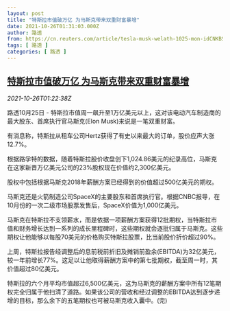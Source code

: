 ```yaml
---
layout: post
title: "特斯拉市值破万亿 为马斯克带来双重财富暴增"
date: 2021-10-26T01:31:03.000Z
author: 路透
from: https://cn.reuters.com/article/tesla-musk-welath-1025-mon-idCNKBS2HG038
tags: [ 路透 ]
categories: [ 路透 ]
---
```

<!--1635211863000-->
[特斯拉市值破万亿 为马斯克带来双重财富暴增](https://cn.reuters.com/article/tesla-musk-welath-1025-mon-idCNKBS2HG038)
------

<div>
<div><i>2021-10-26T01:22:38Z</i></div><p>路透10月25日 - 特斯拉市值周一飙升至1万亿美元以上，这对该电动汽车制造商的最大股东、首席执行官马斯克(Elon Musk)来说是一笔双重财富。</p><p>有消息称，特斯拉从租车公司Hertz获得了有史以来最大的订单，股价应声大涨12.7%。</p><p>根据路孚特的数据，随着特斯拉股价收盘创下1,024.86美元的纪录高位，马斯克在这家新晋万亿美元公司的23%股权现在价值约2,300亿美元。</p><p>股权中包括根据马斯克2018年薪酬方案已经得到的价值超过500亿美元的期权。</p><p>马斯克还是火箭制造公司SpaceX的主要股东和首席执行官。根据CNBC报导，在10月份的一次二级市场股票发售后，SpaceX价值为1,000亿美元。</p><p>马斯克在特斯拉不支领薪水，而是依据一项薪酬方案获得12批期权，当特斯拉市值和财务增长达到一系列的成长里程碑时，这些期权就会逐批归属于马斯克。这些期权让他能够以每股70美元的价格购买特斯拉股票，比当前股价折价超过90%。</p><p>上周，特斯拉报告经调整后的息前税前折旧及摊销前盈余(EBITDA)为32亿美元，较一年前增长77%。这足以让他取得薪酬方案中的第七批期权，截至周一时，其价值超过80亿美元。</p><p>特斯拉的六个月平均市值超过6,500亿美元，这为马斯克的薪酬方案中所有12笔期权完全归属于他扫清了道路。如果该公司的营收和经过调整的EBITDA达到逐步递增的目标，那么余下的五笔期权也可被马斯克收入囊中。(完)</p>
</div>
